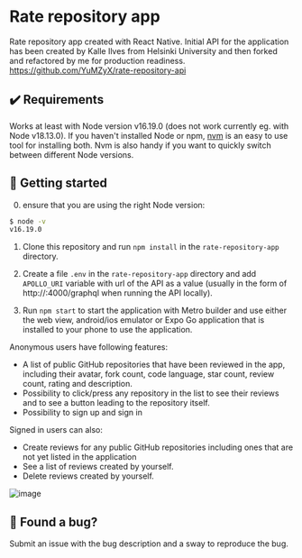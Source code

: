 # Rate repository app
Rate repository app created with React Native. 
Initial API for the application has been created by Kalle Ilves from Helsinki University and then forked and refactored by me for production readiness.
https://github.com/YuMZyX/rate-repository-api

## ✔️ Requirements

Works at least with Node version v16.19.0 (does not work currently eg. with Node v18.13.0). If you haven't installed Node or npm, [nvm](https://github.com/nvm-sh/nvm) is an easy to use tool for installing both. Nvm is also handy if you want to quickly switch between different Node versions.

## 🚀 Getting started

0. ensure that you are using the right Node version:

```bash
$ node -v
v16.19.0
```

1. Clone this repository and run `npm install` in the `rate-repository-app` directory.
   
2. Create a file `.env` in the `rate-repository-app` directory and add `APOLLO_URI` variable with url of the API as a value (usually in the form of http://<MY IP>:4000/graphql when running the API locally).
   
3. Run `npm start` to start the application with Metro builder and use either the web view, android/ios emulator or Expo Go application that is installed to your phone to use the application.


Anonymous users have following features:
- A list of public GitHub repositories that have been reviewed in the app, including their avatar, fork count, code language, star count, review count, rating and description.
- Possibility to click/press any repository in the list to see their reviews and to see a button leading to the repository itself.
- Possibility to sign up and sign in

Signed in users can also:
- Create reviews for any public GitHub repositories including ones that are not yet listed in the application
- See a list of reviews created by yourself.
- Delete reviews created by yourself.


![image](https://github.com/YuMZyX/osa10/assets/145103073/01092a29-c746-475e-8478-9a5f1e32e754)


## 🐛 Found a bug?

Submit an issue with the bug description and a sway to reproduce the bug.
